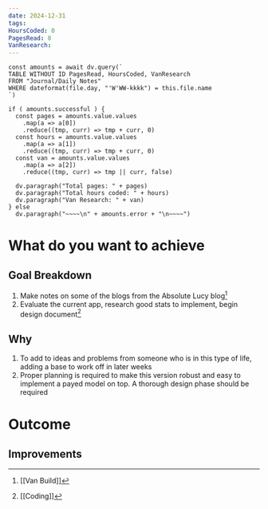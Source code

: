 ```yaml
---
date: 2024-12-31
tags: 
HoursCoded: 0
PagesRead: 8
VanResearch:
---
```

```dataviewjs
const amounts = await dv.query(`
TABLE WITHOUT ID PagesRead, HoursCoded, VanResearch
FROM "Journal/Daily Notes"
WHERE dateformat(file.day, "'W'WW-kkkk") = this.file.name
`)

if ( amounts.successful ) {
  const pages = amounts.value.values
    .map(a => a[0])
    .reduce((tmp, curr) => tmp + curr, 0)
  const hours = amounts.value.values
    .map(a => a[1])
    .reduce((tmp, curr) => tmp + curr, 0)
  const van = amounts.value.values
    .map(a => a[2])
    .reduce((tmp, curr) => tmp || curr, false)

  dv.paragraph("Total pages: " + pages)
  dv.paragraph("Total hours coded: " + hours)
  dv.paragraph("Van Research: " + van)
} else
  dv.paragraph("~~~~\n" + amounts.error + "\n~~~~")

```

# What do you want to achieve
## Goal Breakdown
1. Make notes on some of the blogs from the Absolute Lucy blog[^1]
2. Evaluate the current app, research good stats to implement, begin design document[^2]
## Why
1. To add to ideas and problems from someone who is in this type of life, adding a base to work off in later weeks 
2. Proper planning is required to make this version robust and easy to implement a payed model on top. A thorough design phase should be required 
# Outcome
## Improvements


[^1]: [[Van Build]]
[^2]: [[Coding]]